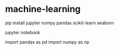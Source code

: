 # machine-learning

pip install jupyter numpy pandas scikit-learn seaborn

jupyter notebook

import pandas as pd
import numpy as np